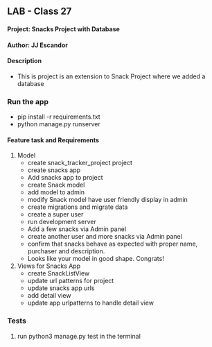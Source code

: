 ## LAB - Class 27

#### Project: Snacks Project with Database
#### Author: JJ Escandor


#### Description

 - This is project is an extension to Snack Project where we added a database 

### Run the app

 - pip install -r requirements.txt
 - python manage.py runserver

#### Feature task and Requirements

1. Model
    - create snack_tracker_project project
    - create snacks app
    - Add snacks app to project
    - create Snack model
    - add model to admin
    - modify Snack model have user friendly display in admin
    - create migrations and migrate data
    - create a super user
    - run development server
    - Add a few snacks via Admin panel
    - create another user and more snacks via Admin panel
    - confirm that snacks behave as expected with proper name, purchaser and description.
    - Looks like your model in good shape. Congrats!
1. Views for Snacks App
    - create SnackListView
    - update url patterns for project   
    - update snacks app urls
    - add detail view
    - update app urlpatterns to handle detail view

### Tests

1. run python3 manage.py test in the terminal
